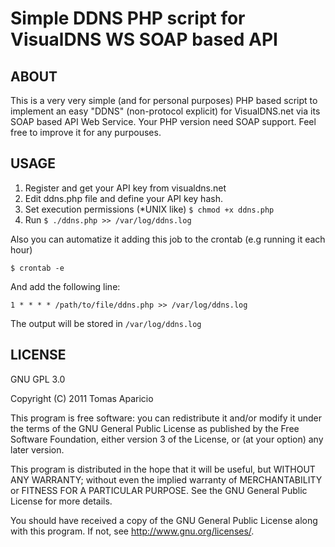 # Simple DDNS PHP script for VisualDNS WS SOAP based API

## ABOUT
This is a very very simple (and for personal purposes) PHP based script to implement an easy "DDNS" (non-protocol explicit) for VisualDNS.net via its SOAP based API Web Service.
Your PHP version need SOAP support. 
Feel free to improve it for any purpouses.

## USAGE

1. Register and get your API key from visualdns.net
2. Edit ddns.php file and define your API key hash.
3. Set execution permissions (*UNIX like)
`$ chmod +x ddns.php` 
4. Run 
`$ ./ddns.php >> /var/log/ddns.log`

Also you can automatize it adding this job to the crontab (e.g running it each hour)

```
$ crontab -e
```

And add the following line:

```
1 * * * * /path/to/file/ddns.php >> /var/log/ddns.log
``` 

The output will be stored in `/var/log/ddns.log`

## LICENSE

GNU GPL 3.0

Copyright (C) 2011  Tomas Aparicio

This program is free software: you can redistribute it and/or modify
it under the terms of the GNU General Public License as published by
the Free Software Foundation, either version 3 of the License, or
(at your option) any later version.

This program is distributed in the hope that it will be useful,
but WITHOUT ANY WARRANTY; without even the implied warranty of
MERCHANTABILITY or FITNESS FOR A PARTICULAR PURPOSE.  See the
GNU General Public License for more details.

You should have received a copy of the GNU General Public License
along with this program.  If not, see <http://www.gnu.org/licenses/>.
